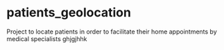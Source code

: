 # patients_geolocation
Project to locate patients in order to facilitate their home appointments by medical specialists
ghjgjhhk
